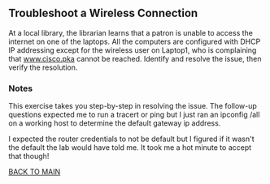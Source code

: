 ## Troubleshoot a Wireless Connection

At a local library, the librarian learns that a patron is unable to access the internet on one of the laptops. All the computers are configured with DHCP IP addressing except for the wireless user on Laptop1, who is complaining that www.cisco.pka cannot be reached. Identify and resolve the issue, then verify the resolution.

### Notes

This exercise takes you step-by-step in resolving the issue. The follow-up questions expected me to run a tracert or ping but I just ran an ipconfig /all on a working host to determine the default gateway ip address. 

I expected the router credentials to not be default but I figured if it wasn't the default the lab would have told me. It took me a hot minute to accept that though!

[BACK TO MAIN](https://github.com/lfost42/networking)